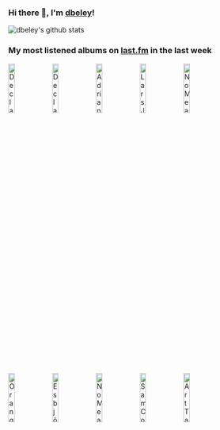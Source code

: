 ### Hi there 👋, I'm [dbeley](https://dbeley.ovh/en)!

![dbeley's github stats](https://github-readme-stats.vercel.app/api?username=dbeley)

### My most listened albums on [last.fm](https://www.last.fm/user/d_beley) in the last week

[<img src='https://lastfm.freetls.fastly.net/i/u/300x300/ea624dc31a254a6ab15fb3d9e2ab1a44.jpg' width='16%' height='16%' alt='Declan McKenna - What Do You Think About the Car?'>](https://www.last.fm/music/declan%2bmckenna/what%2bdo%2byou%2bthink%2babout%2bthe%2bcar%253f)&nbsp;
[<img src='https://lastfm.freetls.fastly.net/i/u/300x300/f69bb3a00819b35659075120222b2f6f.jpg' width='16%' height='16%' alt='Declan McKenna - Zeros'>](https://www.last.fm/music/declan%2bmckenna/zeros)&nbsp;
[<img src='https://lastfm.freetls.fastly.net/i/u/300x300/80416ed9549211926a15d88cac7498a2.jpg' width='16%' height='16%' alt='Adrianne Lenker - Bright Future'>](https://www.last.fm/music/adrianne%2blenker/bright%2bfuture)&nbsp;
[<img src='https://lastfm.freetls.fastly.net/i/u/300x300/1981aa0aa0fd92c3c16c82b4f547a2e5.jpg' width='16%' height='16%' alt='Lars Jansson Trio - The Time We Have'>](https://www.last.fm/music/lars%2bjansson%2btrio/the%2btime%2bwe%2bhave)&nbsp;
[<img src='https://lastfm.freetls.fastly.net/i/u/300x300/d6425109c73351a58d6d617a7122ea92.jpg' width='16%' height='16%' alt='NoMeansNo - Wrong'>](https://www.last.fm/music/nomeansno/wrong)&nbsp;
<br>
[<img src='https://lastfm.freetls.fastly.net/i/u/300x300/aa892e726fa61a89143f3499dd3a5a28.jpg' width='16%' height='16%' alt='Orange Juice - You Can’t Hide Your Love Forever'>](https://www.last.fm/music/orange%2bjuice/you%2bcan%25e2%2580%2599t%2bhide%2byour%2blove%2bforever)&nbsp;
[<img src='https://lastfm.freetls.fastly.net/i/u/300x300/fd0fb9e39ddf4e7fb71ddc2410c25ba6.png' width='16%' height='16%' alt='Esbjörn Svensson Trio - E.S.T. Live 95'>](https://www.last.fm/music/esbj%25c3%25b6rn%2bsvensson%2btrio/e.s.t.%2blive%2b%252795)&nbsp;
[<img src='https://lastfm.freetls.fastly.net/i/u/300x300/8f3dd5e288f5e669672b778f4270d19e.jpg' width='16%' height='16%' alt='NoMeansNo - Why Do They Call Me Mr. Happy?'>](https://www.last.fm/music/nomeansno/why%2bdo%2bthey%2bcall%2bme%2bmr.%2bhappy%253f)&nbsp;
[<img src='https://lastfm.freetls.fastly.net/i/u/300x300/8a0e8a49347e62ebbcfbf89f3b6a92d1.jpg' width='16%' height='16%' alt='Sam Cooke - Night Beat'>](https://www.last.fm/music/sam%2bcooke/night%2bbeat)&nbsp;
[<img src='https://lastfm.freetls.fastly.net/i/u/300x300/858822f4c3c69f6451c155e2e7596288.jpg' width='16%' height='16%' alt='Art Tatum - Portrait'>](https://www.last.fm/music/art%2btatum/portrait)&nbsp;
<br>
